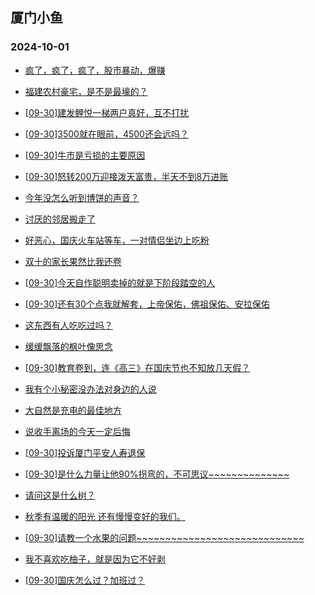 ## 厦门小鱼 
### 2024-10-01

+ [疯了，疯了，疯了，股市暴动，爆赚](http://bbs.xmfish.com/read-htm-tid-18247999.html)

+ [福建农村豪宅，是不是最壕的？](http://bbs.xmfish.com/read-htm-tid-18247952.html)

+ [[09-30]建发鲤悦一梯两户真好，互不打扰](http://bbs.xmfish.com/read-htm-tid-18247972.html)

+ [[09-30]3500就在眼前，4500还会远吗？](http://bbs.xmfish.com/read-htm-tid-18247959.html)

+ [[09-30]牛市是亏损的主要原因](http://bbs.xmfish.com/read-htm-tid-18248008.html)

+ [[09-30]怒转200万迎接泼天富贵，半天不到8万进账](http://bbs.xmfish.com/read-htm-tid-18248017.html)

+ [今年没怎么听到博饼的声音？](http://bbs.xmfish.com/read-htm-tid-18247964.html)

+ [讨厌的邻居搬走了](http://bbs.xmfish.com/read-htm-tid-18247967.html)

+ [好恶心，国庆火车站等车，一对情侣坐边上吃粉](http://bbs.xmfish.com/read-htm-tid-18247971.html)

+ [双十的家长果然比我还卷](http://bbs.xmfish.com/read-htm-tid-18247911.html)

+ [[09-30]今天自作聪明卖掉的就是下阶段踏空的人](http://bbs.xmfish.com/read-htm-tid-18248025.html)

+ [[09-30]还有30个点我就解套，上帝保佑，佛祖保佑、安拉保佑](http://bbs.xmfish.com/read-htm-tid-18248031.html)

+ [这东西有人吃吃过吗？](http://bbs.xmfish.com/read-htm-tid-18248004.html)

+ [缓缓飘落的枫叶像思念](http://bbs.xmfish.com/read-htm-tid-18247970.html)

+ [[09-30]教育卷到，连《高三》在国庆节也不知放几天假？](http://bbs.xmfish.com/read-htm-tid-18248014.html)

+ [我有个小秘密没办法对身边的人说](http://bbs.xmfish.com/read-htm-tid-18248034.html)

+ [大自然是充电的最佳地方](http://bbs.xmfish.com/read-htm-tid-18248030.html)

+ [说收手离场的今天一定后悔](http://bbs.xmfish.com/read-htm-tid-18248029.html)

+ [[09-30]投诉厦门平安人寿退保](http://bbs.xmfish.com/read-htm-tid-18248058.html)

+ [[09-30]是什么力量让他90%拐弯的，不可思议~~~~~~~~~~~~~~](http://bbs.xmfish.com/read-htm-tid-18248073.html)

+ [请问这是什么树？](http://bbs.xmfish.com/read-htm-tid-18248016.html)

+ [秋季有温暖的阳光 还有慢慢变好的我们。](http://bbs.xmfish.com/read-htm-tid-18248044.html)

+ [[09-30]请教一个水果的问题~~~~~~~~~~~~~~~~~~~~~~~~~~~~~](http://bbs.xmfish.com/read-htm-tid-18248065.html)

+ [我不喜欢吃柚子，就是因为它不好剥](http://bbs.xmfish.com/read-htm-tid-18248046.html)

+ [[09-30]国庆怎么过？加班过？](http://bbs.xmfish.com/read-htm-tid-18248027.html)

